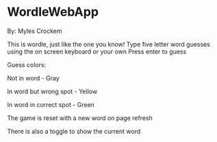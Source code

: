 # WordleWebApp

By: Myles Crockem

This is wordle, just like the one you know!
Type five letter word guesses using the on screen keyboard or your own
Press enter to guess


Guess colors:

Not in word - Gray

In word but wrong spot - Yellow

In word in correct spot - Green


The game is reset with a new word on page refresh

There is also a toggle to show the current word
